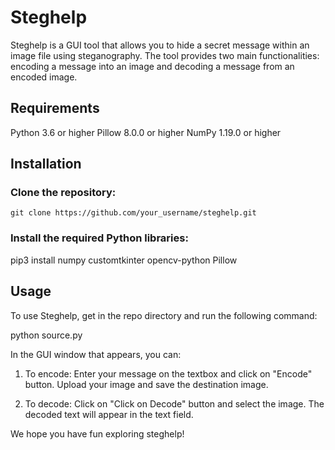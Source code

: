 # Steghelp
Steghelp is a GUI tool that allows you to hide a secret message within an image file using steganography. The tool provides two main functionalities: encoding a message into an image and decoding a message from an encoded image.

## Requirements

Python 3.6 or higher
Pillow 8.0.0 or higher
NumPy 1.19.0 or higher

## Installation

### Clone the repository:

````git clone https://github.com/your_username/steghelp.git````

### Install the required Python libraries:

pip3 install numpy customtkinter opencv-python Pillow

## Usage

To use Steghelp, get in the repo directory and run the following command:

python source.py

In the GUI window that appears, you can:

1. To encode: Enter your message on the textbox and click on "Encode" button. Upload your image and save the destination image.

2. To decode: Click on "Click on Decode" button and select the image. The decoded text will appear in the text field.


We hope you have fun exploring steghelp!

